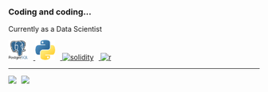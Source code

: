 ### Coding and coding...

Currently as a Data Scientist

  <a href="https://www.postgresql.org" target="_blank" rel="noreferrer"> 
    <img src="https://raw.githubusercontent.com/devicons/devicon/master/icons/postgresql/postgresql-original-wordmark.svg" alt="postgresql" width="40" height="40" style="margin-right: 10px;"/> 
  </a> 
  <a href="https://www.python.org/" target="_blank" rel="noreferrer"> 
    <img src="https://github.com/walkxcode/dashboard-icons/blob/main/svg/python.svg" alt="python" width="40" height="40" style="margin-right: 10px;"/> 
  </a>
  <a href="https://soliditylang.org/" target="_blank" rel="noreferrer"> 
    <img src="https://www.svgrepo.com/show/374088/solidity.svg" alt="solidity" width="40" height="40" style="margin-right: 10px;"/> 
  </a>
  <a href="https://www.r-project.org/" target="_blank" rel="noreferrer"> 
    <img src="https://logotyp.us/file/r.svg" alt="r" width="40" height="40" style="margin-right: 10px;"/> 
  </a>
</div>

---

<div style="display: flex; gap: 10px; align-items: center;">
  <a href="https://www.linkedin.com/in/hjooji/" target="_blank">
    <img src="https://img.shields.io/badge/-LinkedIn-%230077B5?style=for-the-badge&logo=linkedin&logoColor=white" target="_blank">
  </a>
  <a href="https://www.leetcode.com/u/HenryJKS/" target="_blank">
    <img src="https://img.shields.io/badge/-LeetCode-%23FFA116?style=for-the-badge&logo=leetcode&logoColor=white" target="_blank">
  </a>
</div>
